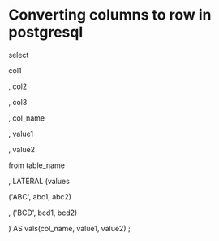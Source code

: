 # Converting columns to row in postgresql

select 

col1

, col2

, col3

, col_name

, value1

, value2

from table_name

, LATERAL (values

('ABC', abc1, abc2)

, ('BCD', bcd1, bcd2)

) AS vals(col_name, value1, value2)
;
